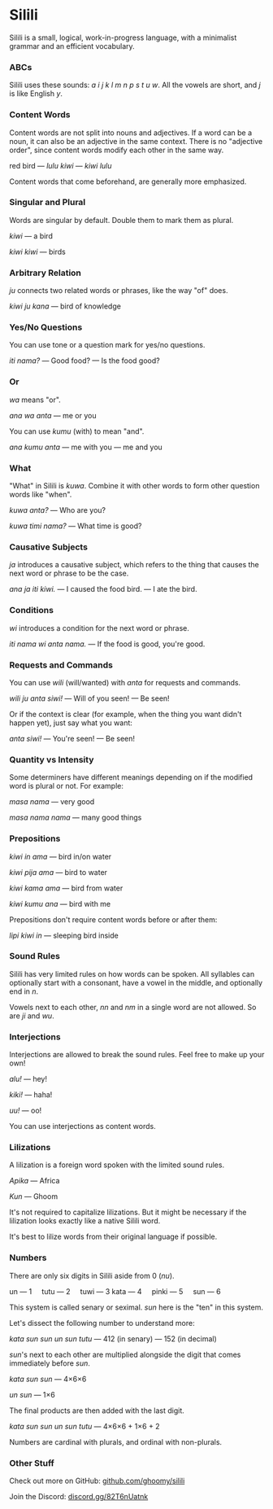 <!--head-->
<!--link rel="preconnect" href="https://fonts.googleapis.com"-->
<!--link rel="preconnect" href="https://fonts.gstatic.com" crossorigin=""-->
<!--link href="https://fonts.googleapis.com/css2?family=Quicksand:wght@500;700&amp;display=swap" rel="stylesheet"-->
<!--style--
* {font-family: "Quicksand";}
td {vertical-align: top;}
<!--/style-->
<!--/head-->

<!--table style="border-spacing: 1em; table-layout: fixed; width: 100%;"-->
<!--tr-->
<!--td style="width: 100%;"-->

# Silili

Silili is a small, logical, work-in-progress language, with a minimalist grammar and an efficient vocabulary.

### ABCs

Silili uses these sounds: *a i j k l m n p s t u w*. All the vowels are short, and *j* is like English *y*.

### Content Words

Content words are not split into nouns and adjectives. If a word can be a noun, it can also be an adjective in the same context. There is no "adjective order", since content words modify each other in the same way.

red bird — *lulu kiwi* — *kiwi lulu*

Content words that come beforehand, are generally more emphasized.

### Singular and Plural

Words are singular by default. Double them to mark them as plural.

*kiwi* — a bird

*kiwi kiwi* — birds

### Arbitrary Relation

*ju* connects two related words or phrases, like the way "of" does.

*kiwi ju kana* — bird of knowledge

### Yes/No Questions

You can use tone or a question mark for yes/no questions.

*iti nama?* — Good food? — Is the food good?

<!--/td-->
<!--td style="width: 100%;"-->

### Or

*wa* means "or".

*ana wa anta* — me or you

You can use *kumu* (with) to mean "and".

*ana kumu anta* — me with you — me and you

### What

"What" in Silili is *kuwa*. Combine it with other words to form other question words like "when".

*kuwa anta?* — Who are you?

*kuwa timi nama?* — What time is good?

### Causative Subjects

*ja* introduces a causative subject, which refers to the thing that causes the next word or phrase to be the case.

*ana ja iti kiwi.* — I caused the food bird. — I ate the bird.

### Conditions

*wi* introduces a condition for the next word or phrase.

*iti nama wi anta nama.* — If the food is good, you're good.

### Requests and Commands

You can use *wili* (will/wanted) with *anta* for requests and commands.

*wili ju anta siwi!* — Will of you seen! — Be seen!

Or if the context is clear (for example, when the thing you want didn't happen yet), just say what you want:

*anta siwi!* — You're seen! — Be seen!

<!--/td-->
<!--td style="width: 100%;"-->

### Quantity vs Intensity

Some determiners have different meanings depending on if the modified word is plural or not. For example:

*masa nama* — very good

*masa nama nama* — many good things

### Prepositions

*kiwi in ama* — bird in/on water

*kiwi pija ama* — bird to water

*kiwi kama ama* — bird from water

*kiwi kumu ana* — bird with me

Prepositions don't require content words before or after them:

*lipi kiwi in* — sleeping bird inside

### Sound Rules

Silili has very limited rules on how words can be spoken. All syllables can optionally start with a consonant, have a vowel in the middle, and optionally end in *n*.

Vowels next to each other, *nn* and *nm* in a single word are not allowed. So are *ji* and *wu*.

### Interjections

Interjections are allowed to break the sound rules. Feel free to make up your own!

*alu!* — hey!

*kiki!* — haha!

*uu!* — oo!

You can use interjections as content words.

<!--/td-->
<!--td style="width: 100%;"-->

### Lilizations

A lilization is a foreign word spoken with the limited sound rules.

*Apika* — Africa

*Kun* — Ghoom

It's not required to capitalize lilizations. But it might be necessary if the lilization looks exactly like a native Silili word.

It's best to lilize words from their original language if possible.

### Numbers

There are only six digits in Silili aside from 0 (*nu*).

un — 1 &nbsp;&nbsp;&nbsp; tutu — 2 &nbsp;&nbsp;&nbsp; tuwi — 3
kata — 4 &nbsp;&nbsp;&nbsp; pinki — 5 &nbsp;&nbsp;&nbsp; sun — 6

This system is called senary or seximal. *sun* here is the "ten" in this system.

Let's dissect the following number to understand more:

*kata sun sun un sun tutu* — 412 (in senary) — 152 (in decimal)

*sun*'s next to each other are multiplied alongside the digit that comes immediately before *sun*.

*kata sun sun* — 4×6×6

*un sun* — 1×6

The final products are then added with the last digit.

*kata sun sun un sun tutu* — 4×6×6 + 1×6 + 2

Numbers are cardinal with plurals, and ordinal with non-plurals.

### Other Stuff

Check out more on GitHub: [github.com/ghoomy/silili](https://github.com/ghoomy/silili)

Join the Discord: [discord.gg/82T6nUatnk](https://discord.gg/82T6nUatnk)

<!--/td-->
<!--/tr-->
<!--/table-->